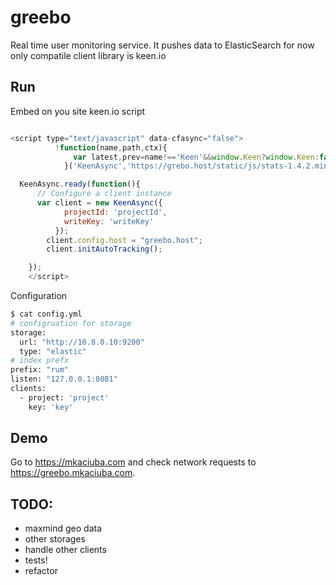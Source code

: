 # greebo
Real time user monitoring service. It pushes data to ElasticSearch for now only compatile client library is keen.io

## Run
Embed on you site keen.io script
```js

<script type="text/javascript" data-cfasync="false">
          !function(name,path,ctx){
              var latest,prev=name!=='Keen'&&window.Keen?window.Keen:false;ctx[name]=ctx[name]||{ready:function(fn){var h=document.getElementsByTagName('head')[0],s=document.createElement('script'),w=window,loaded;s.onload=s.onerror=s.onreadystatechange=function(){if((s.readyState&&!(/^c|loade/.test(s.readyState)))||loaded){return}s.onload=s.onreadystatechange=null;loaded=1;latest=w.Keen;if(prev){w.Keen=prev}else{try{delete w.Keen}catch(e){w.Keen=void 0}}ctx[name]=latest;ctx[name].ready(fn)};s.async=1;s.src=path;h.parentNode.insertBefore(s,h)}}
            }('KeenAsync','https://grebo.host/static/js/stats-1.4.2.min.js',this);

  KeenAsync.ready(function(){
      // Configure a client instance
      var client = new KeenAsync({
            projectId: 'projectId',
            writeKey: 'writeKey'
          });
        client.config.host = "greebo.host";  
        client.initAutoTracking();

    });
    </script>
```

Configuration

```bash
$ cat config.yml
# configruation for storage
storage:
  url: "http://10.8.0.10:9200"
  type: "elastic"
# index prefx
prefix: "rum"
listen: "127.0.0.1:8081"
clients:
  - project: 'project'
    key: 'key'

```

## Demo
Go to https://mkaciuba.com and check network requests to https://greebo.mkaciuba.com.

## TODO:
* maxmind geo data
* other storages
* handle other clients
* tests!
* refactor

